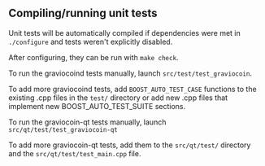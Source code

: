 Compiling/running unit tests
------------------------------------

Unit tests will be automatically compiled if dependencies were met in `./configure`
and tests weren't explicitly disabled.

After configuring, they can be run with `make check`.

To run the graviocoind tests manually, launch `src/test/test_graviocoin`.

To add more graviocoind tests, add `BOOST_AUTO_TEST_CASE` functions to the existing
.cpp files in the `test/` directory or add new .cpp files that
implement new BOOST_AUTO_TEST_SUITE sections.

To run the graviocoin-qt tests manually, launch `src/qt/test/test_graviocoin-qt`

To add more graviocoin-qt tests, add them to the `src/qt/test/` directory and
the `src/qt/test/test_main.cpp` file.
